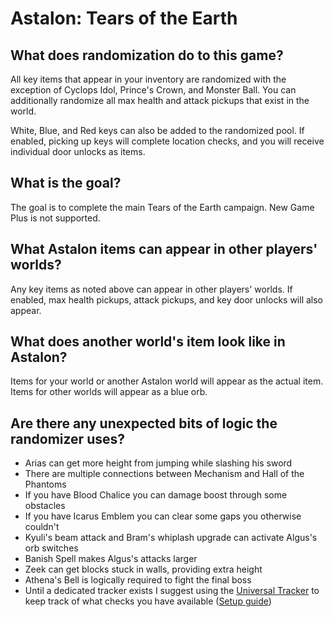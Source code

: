 # Astalon: Tears of the Earth

<!-- ## Where is the options page?

The [player options page for this game](../player-options) contains all the options you need to configure and export a config file. -->

## What does randomization do to this game?

All key items that appear in your inventory are randomized with the exception of Cyclops Idol, Prince's Crown, and Monster Ball. You can additionally randomize all max health and attack pickups that exist in the world.

White, Blue, and Red keys can also be added to the randomized pool. If enabled, picking up keys will complete location checks, and you will receive individual door unlocks as items.

## What is the goal?

The goal is to complete the main Tears of the Earth campaign. New Game Plus is not supported.

## What Astalon items can appear in other players' worlds?

Any key items as noted above can appear in other players' worlds. If enabled, max health pickups, attack pickups, and key door unlocks will also appear.

## What does another world's item look like in Astalon?

Items for your world or another Astalon world will appear as the actual item. Items for other worlds will appear as a blue orb.

## Are there any unexpected bits of logic the randomizer uses?

- Arias can get more height from jumping while slashing his sword
- There are multiple connections between Mechanism and Hall of the Phantoms
- If you have Blood Chalice you can damage boost through some obstacles
- If you have Icarus Emblem you can clear some gaps you otherwise couldn't
- Kyuli's beam attack and Bram's whiplash upgrade can activate Algus's orb switches
- Banish Spell makes Algus's attacks larger
- Zeek can get blocks stuck in walls, providing extra height
- Athena's Bell is logically required to fight the final boss
- Until a dedicated tracker exists I suggest using the [Universal Tracker](https://github.com/FarisTheAncient/Archipelago/releases/tag/Tracker_v0.1.4) to keep track of what checks you have available ([Setup guide](https://github.com/FarisTheAncient/Archipelago/blob/tracker/worlds/tracker/docs/setup.md))
